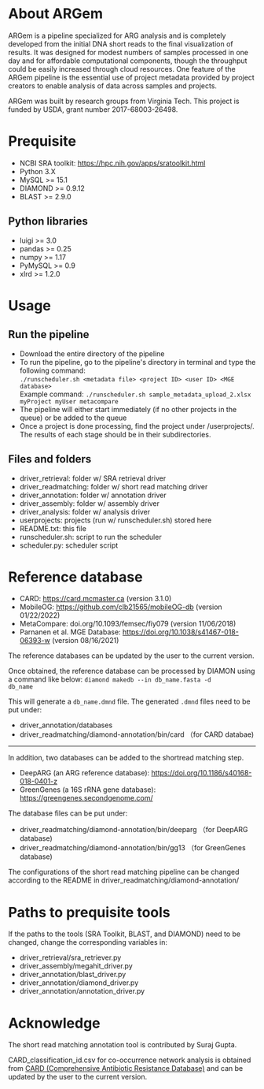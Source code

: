 # About ARGem

ARGem is a pipeline specialized for ARG analysis and is completely developed from the initial DNA short reads to the final visualization of results. It was designed for modest numbers of samples processed in one day and for affordable computational components, though the throughput could be easily increased through cloud resources. One feature of the ARGem pipeline is the essential use of project metadata provided by project creators to enable analysis of data across samples and projects. 

ARGem was built by research groups from Virginia Tech. This project is funded by USDA, grant number 2017-68003-26498.


# Prequisite
 - NCBI SRA toolkit: https://hpc.nih.gov/apps/sratoolkit.html
 - Python 3.X
 - MySQL >= 15.1
 - DIAMOND >= 0.9.12
 - BLAST >= 2.9.0

## Python libraries
 - luigi >= 3.0
 - pandas >= 0.25
 - numpy >= 1.17
 - PyMySQL >= 0.9
 - xlrd >= 1.2.0

# Usage

## Run the pipeline
- Download the entire directory of the pipeline
- To run the pipeline, go to the pipeline's directory in terminal and type the following command:    
  `./runscheduler.sh <metadata file> <project ID> <user ID> <MGE database>`    
Example command: 
  `./runscheduler.sh sample_metadata_upload_2.xlsx myProject myUser metacompare`
- The pipeline will either start immediately (if no other projects in the queue) or be added to the queue
- Once a project is done processing, find the project under /userprojects/. The results of each stage should be in their subdirectories.


## Files and folders
- driver_retrieval:     folder w/ SRA retrieval driver
- driver_readmatching:  folder w/ short read matching driver
- driver_annotation:    folder w/ annotation driver
- driver_assembly:      folder w/ assembly driver
- driver_analysis:      folder w/ analysis driver
- userprojects:         projects (run w/ runscheduler.sh) stored here
- README.txt:           this file
- runscheduler.sh:      script to run the scheduler
- scheduler.py:         scheduler script

# Reference database
 - CARD: https://card.mcmaster.ca (version 3.1.0)
 - MobileOG: https://github.com/clb21565/mobileOG-db (version 01/22/2022)
 - MetaCompare: doi.org/10.1093/femsec/fiy079 (version 11/06/2018)
 - Parnanen et al. MGE Database: https://doi.org/10.1038/s41467-018-06393-w (version 08/16/2021)

The reference databases can be updated by the user to the current version.

Once obtained, the reference database can be processed by DIAMON using a command like below:
<code>diamond makedb --in db_name.fasta -d db_name </code>

This will generate a `db_name.dmnd` file. The generated `.dmnd` files need to be put under:
 - driver_annotation/databases
 - driver_readmatching/diamond-annotation/bin/card （for CARD databae)

---

In addition, two databases can be added to the shortread matching step.
 - DeepARG (an ARG reference database): https://doi.org/10.1186/s40168-018-0401-z
 - GreenGenes (a 16S rRNA gene database): https://greengenes.secondgenome.com/

The database files can be put under:
 - driver_readmatching/diamond-annotation/bin/deeparg （for DeepARG database)
 - driver_readmatching/diamond-annotation/bin/gg13 （for GreenGenes database)

The configurations of the short read matching pipeline can be changed according to the README in driver_readmatching/diamond-annotation/


# Paths to prequisite tools

If the paths to the tools (SRA Toolkit, BLAST, and DIAMOND) need to be changed, change the corresponding variables in:
 - driver_retrieval/sra_retriever.py
 - driver_assembly/megahit_driver.py
 - driver_annotation/blast_driver.py
 - driver_annotation/diamond_driver.py
 - driver_annotation/annotation_driver.py

# Acknowledge
The short read matching annotation tool is contributed by Suraj Gupta.   

CARD_classification_id.csv for co-occurrence network analysis is obtained from [CARD (Comprehensive Antibiotic Resistance Database)](https://card.mcmaster.ca/) and can be updated by the user to the current version.
